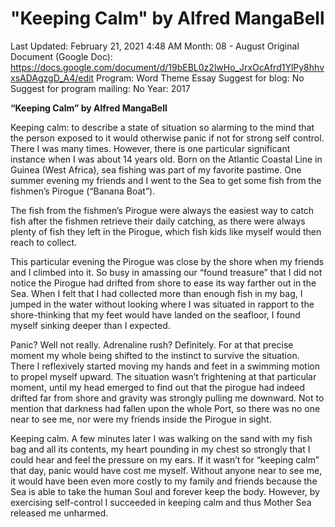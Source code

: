 # "Keeping Calm" by Alfred MangaBell

Last Updated: February 21, 2021 4:48 AM
Month: 08 - August
Original Document (Google Doc): https://docs.google.com/document/d/19bEBL0z2lwHo_JrxOcAfrd1YlPy8hhvxsADAgzgD_A4/edit
Program: Word Theme Essay
Suggest for blog: No
Suggest for program mailing: No
Year: 2017

**“Keeping Calm” by Alfred MangaBell**

Keeping calm: to describe a state of situation so alarming to the mind that the person exposed to it would otherwise panic if not for strong self control. There I was many times. However, there is one particular significant instance when I was about 14 years old. Born on the Atlantic Coastal Line in Guinea (West Africa), sea fishing was part of my favorite pastime. One summer evening my friends and I went to the Sea to get some fish from the fishmen’s Pirogue (“Banana Boat”).

The fish from the fishmen’s Pirogue were always the easiest way to catch fish after the fishmen retrieve their daily catching, as there were always plenty of fish they left in the Pirogue, which fish kids like myself would then reach to collect.

This particular evening the Pirogue was close by the shore when my friends and I climbed into it. So busy in amassing our “found treasure” that I did not notice the Pirogue had drifted from shore to ease its way farther out in the Sea. When I felt that I had collected more than enough fish in my bag, I jumped in the water without looking where I was situated in rapport to the shore-thinking that my feet would have landed on the seafloor, I found myself sinking deeper than I expected.

Panic? Well not really. Adrenaline rush? Definitely. For at that precise moment my whole being shifted to the instinct to survive the situation. There I reflexively started moving my hands and feet in a swimming motion to propel myself upward. The situation wasn’t frightening at that particular moment, until my head emerged to find out that the pirogue had indeed drifted far from shore and gravity was strongly pulling me downward. Not to mention that darkness had fallen upon the whole Port, so there was no one near to see me, nor were my friends inside the Pirogue in sight.

Keeping calm. A few minutes later I was walking on the sand with my fish bag and all its contents, my heart pounding in my chest so strongly that I could hear and feel the pressure on my ears. If it wasn’t for “keeping calm” that day, panic would have cost me myself. Without anyone near to see me, it would have been even more costly to my family and friends because the Sea is able to take the human Soul and forever keep the body. However, by exercising self-control I succeeded in keeping calm and thus Mother Sea released me unharmed.